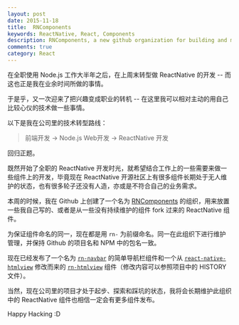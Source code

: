 ```yaml
---
layout: post
date: 2015-11-18
title:  RNComponents
keywords: ReactNative, React, Components
description: RNComponents, a new github organization for building and maintaining ReactNative components.
comments: true
category: React
---
```


在全职使用 Node.js 工作大半年之后，在上周末转型做 ReactNative 的开发 -- 而这也正是我在业余时间所做的事情。

于是乎，又一次迎来了把兴趣变成职业的转机 -- 在这里我可以相对主动的用自己比较心仪的技术做一些事情。

以下是我在公司里的技术转型路线：

> 前端开发 -> Node.js Web开发 -> ReactNative 开发

回归正题。

既然开始了全职的 ReactNative 开发时光，就希望结合工作上的一些需要来做一些组件上的开发，毕竟现在 ReactNative 开源社区上有很多组件长期处于无人维护的状态，也有很多轮子还没有人造，亦或是不符合自己的业务需求。

本周的时候，我在 Github 上创建了一个名为 [RNComponents](https://github.com/RNComponents) 的组织，用来放置一些我自己写的、或者是从一些没有持续维护的组件 fork 过来的 ReactNative 组件。

为保证组件命名的同一，现在都是用 `rn-` 为前缀命名。同一在此组织下进行维护管理，并保持 Github 的项目名和 NPM 中的包名一致。

现在已经发布了一个名为 [`rn-navbar`](https://github.com/RNComponents/rn-navbar) 的简单导航栏组件和一个从 [`react-native-htmlview`](https://github.com/jsdf/react-native-htmlview) 修改而来的 [`rn-htmlview`](https://github.com/RNComponents/rn-htmlview) 组件（修改内容可以参照项目中的 HISTORY 文件）。

当然，现在公司里的项目才处于起步、探索和踩坑的状态，我将会长期维护此组织中的 ReactNative 组件也相信一定会有更多组件发布。

Happy Hacking :D
